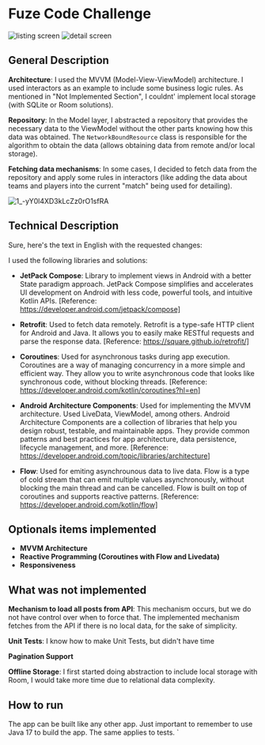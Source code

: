 # Fuze Code Challenge

![listing screen](https://user-images.githubusercontent.com/5789073/236656762-68a9e5f3-2691-45d5-8639-092a395e4ca5.png) ![detail screen](https://user-images.githubusercontent.com/5789073/236656800-9bc878df-0829-4659-966c-ac2bbb8aba9b.png)
## General Description

**Architecture**: I used the MVVM (Model-View-ViewModel) architecture. I used interactors as an example to include some business logic rules. As mentioned in "Not Implemented Section", I couldnt' implement local storage (with SQLite or Room solutions).

**Repository**: In the Model layer, I abstracted a repository that provides the necessary data to the ViewModel without the other parts knowing how this data was obtained. The `NetworkBoundResource` class is responsible for the algorithm to obtain the data (allows obtaining data from remote and/or local storage).

**Fetching data mechanisms**: In some cases, I decided to fetch data from the repository and apply some rules in interactors (like adding the data about teams and players into the current "match" being used for detailing). 

![1_-yY0l4XD3kLcZz0rO1sfRA](https://user-images.githubusercontent.com/5789073/236658341-ea2ce7aa-3043-4510-98b9-2907ce03c500.png)

## Technical Description

Sure, here's the text in English with the requested changes:

I used the following libraries and solutions:

- **JetPack Compose**: Library to implement views in Android with a better State paradigm approach. JetPack Compose simplifies and accelerates UI development on Android with less code, powerful tools, and intuitive Kotlin APIs. [Reference: https://developer.android.com/jetpack/compose]

- **Retrofit**: Used to fetch data remotely. Retrofit is a type-safe HTTP client for Android and Java. It allows you to easily make RESTful requests and parse the response data. [Reference: https://square.github.io/retrofit/]

- **Coroutines**: Used for asynchronous tasks during app execution. Coroutines are a way of managing concurrency in a more simple and efficient way. They allow you to write asynchronous code that looks like synchronous code, without blocking threads. [Reference: https://developer.android.com/kotlin/coroutines?hl=en]

- **Android Architecture Components**: Used for implementing the MVVM architecture. Used LiveData, ViewModel, among others. Android Architecture Components are a collection of libraries that help you design robust, testable, and maintainable apps. They provide common patterns and best practices for app architecture, data persistence, lifecycle management, and more. [Reference: https://developer.android.com/topic/libraries/architecture]

- **Flow**: Used for emiting asynchrounous data to live data. Flow is a type of cold stream that can emit multiple values asynchronously, without blocking the main thread and can be cancelled. Flow is built on top of coroutines and supports reactive patterns. [Reference: https://developer.android.com/kotlin/flow]
## Optionals items implemented

- **MVVM Architecture**
- **Reactive Programming (Coroutines with Flow and Livedata)**
- **Responsiveness**

## What was not implemented

**Mechanism to load all posts from API**: This mechanism occurs, but we do not have control over when to force that. The implemented mechanism fetches from the API if there is no local data, for the sake of simplicity.

**Unit Tests**: I know how to make Unit Tests, but didn't have time

**Pagination Support**

**Offline Storage**: I first started doing abstraction to include local storage with Room, I would take more time due to relational data complexity.


## How to run

The app can be built like any other app. Just important to remember to use Java 17 to build the app.
The same applies to tests.
`
